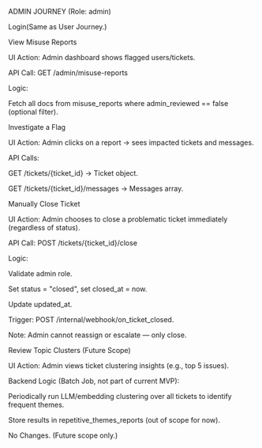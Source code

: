 ADMIN JOURNEY (Role: admin)

Login(Same as User Journey.)

View Misuse Reports

UI Action: Admin dashboard shows flagged users/tickets.

API Call: GET /admin/misuse-reports

Logic:

Fetch all docs from misuse_reports where admin_reviewed == false (optional filter).

Investigate a Flag

UI Action: Admin clicks on a report → sees impacted tickets and messages.

API Calls:

GET /tickets/{ticket_id} → Ticket object.

GET /tickets/{ticket_id}/messages → Messages array.

Manually Close Ticket

UI Action: Admin chooses to close a problematic ticket immediately (regardless of status).

API Call: POST /tickets/{ticket_id}/close

Logic:

Validate admin role.

Set status = "closed", set closed_at = now.

Update updated_at.

Trigger: POST /internal/webhook/on_ticket_closed.

Note: Admin cannot reassign or escalate — only close.

Review Topic Clusters (Future Scope)

UI Action: Admin views ticket clustering insights (e.g., top 5 issues).

Backend Logic (Batch Job, not part of current MVP):

Periodically run LLM/embedding clustering over all tickets to identify frequent themes.

Store results in repetitive_themes_reports (out of scope for now).

No Changes. (Future scope only.)
